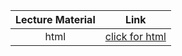 Lecture Material | Link
:-----:          | :--------:
html             | [click for html](../notebooks/20230613_TIPSTreasIntro.html)

